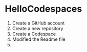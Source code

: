 # HelloCodespaces

1. Create a GitHub account
2. Create a new repository
3. Create a Codespace
4. Modified the Readme file
5.
